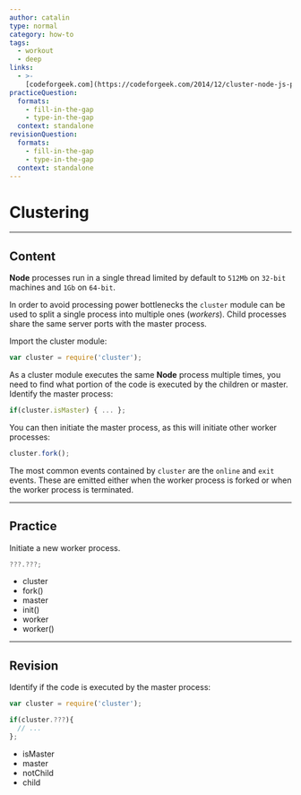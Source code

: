 ```yaml
---
author: catalin
type: normal
category: how-to
tags:
  - workout
  - deep
links:
  - >-
    [codeforgeek.com](https://codeforgeek.com/2014/12/cluster-node-js-performance/){website}
practiceQuestion:
  formats:
    - fill-in-the-gap
    - type-in-the-gap
  context: standalone
revisionQuestion:
  formats:
    - fill-in-the-gap
    - type-in-the-gap
  context: standalone
---
```


# Clustering


---

## Content

**Node** processes run in a single thread limited by default to `512Mb` on `32-bit` machines and `1Gb` on `64-bit`.

 In order to avoid processing power bottlenecks the `cluster` module can be used to split a single process into multiple ones (*workers*). Child processes share the same server ports with the master process.

Import the cluster module:

```javascript
var cluster = require('cluster');

```

As a cluster module executes the same **Node** process multiple times, you need to find what portion of the code is executed by the children or master.
Identify the master process:

```javascript
if(cluster.isMaster) { ... };
```

You can then initiate the master process, as this will initiate other worker processes:

```javascript
cluster.fork();
```

The most common events contained by `cluster` are the `online` and `exit` events. These are emitted either when the worker process is forked or when the worker process is terminated.


---

## Practice

Initiate a new worker process.

```javascript
???.???;
```

- cluster
- fork()
- master
- init()
- worker
- worker()


---

## Revision

Identify if the code is executed by the master process:

```javascript
var cluster = require('cluster');

if(cluster.???){
  // ...
};
```

- isMaster
- master
- notChild
- child
